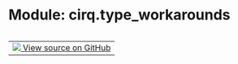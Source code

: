 <div itemscope itemtype="http://developers.google.com/ReferenceObject">
<meta itemprop="name" content="cirq.type_workarounds" />
<meta itemprop="path" content="Stable" />
</div>

# Module: cirq.type_workarounds

<!-- Insert buttons and diff -->

<table class="tfo-notebook-buttons tfo-api" align="left">

<td>
  <a target="_blank" href="https://github.com/quantumlib/cirq/tree/master/cirq/type_workarounds.py">
    <img src="https://www.tensorflow.org/images/GitHub-Mark-32px.png" />
    View source on GitHub
  </a>
</td>
</table>







